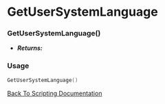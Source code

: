 # GetUserSystemLanguage

### GetUserSystemLanguage()
- ***Returns:*** 

### Usage

```Lua
GetUserSystemLanguage()
```


[Back To Scripting Documentation](../README.md)
